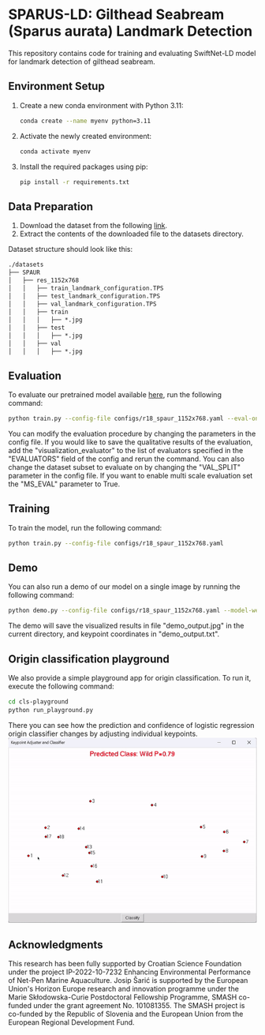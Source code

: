 # SPARUS-LD: Gilthead Seabream (Sparus aurata) Landmark Detection
This repository contains code for training and evaluating SwiftNet-LD model for landmark detection of gilthead seabream.

## Environment Setup

1. Create a new conda environment with Python 3.11:
    ```sh
    conda create --name myenv python=3.11
    ```

2. Activate the newly created environment:
    ```sh
    conda activate myenv
    ```

3. Install the required packages using pip:
    ```sh
    pip install -r requirements.txt
    ```

## Data Preparation

1. Download the dataset from the following [link](https://drive.google.com/file/d/1KlV0TO5VgDbRBEn8c9R07mj3s81KlK-b/view?usp=sharing).
2. Extract the contents of the downloaded file to the datasets directory.

Dataset structure should look like this:
```
./datasets
├── SPAUR
│   ├── res_1152x768
│   │   ├── train_landmark_configuration.TPS
│   │   ├── test_landmark_configuration.TPS
│   │   ├── val_landmark_configuration.TPS
│   │   ├── train
│   │   │   ├── *.jpg
│   │   ├── test
│   │   │   ├── *.jpg
│   │   ├── val
│   │   │   ├── *.jpg
```

## Evaluation

To evaluate our pretrained model available [here](https://drive.google.com/file/d/1Fvlg2fNOKv7CcxRXcavuAeqPCteUfkBp/view?usp=drive_link), run the following command:
```sh
python train.py --config-file configs/r18_spaur_1152x768.yaml --eval-only --model-weights /path/to/weights.pth OUTPUT_DIR /path/to/output_dir
```
You can modify the evaluation procedure by changing the parameters in the config file. If you would like to save the qualitative results of the evaluation, add the "visualization_evaluator" to the list of evaluators specified in the "EVALUATORS" field of the config and rerun the command.
You can also change the dataset subset to evaluate on by changing the "VAL_SPLIT" parameter in the config file. If you want to enable multi scale evaluation set the "MS_EVAL" parameter to True.

## Training

To train the model, run the following command:
```sh
python train.py --config-file configs/r18_spaur_1152x768.yaml
```

## Demo

You can also run a demo of our model on a single image by running the following command:
```sh
python demo.py --config-file configs/r18_spaur_1152x768.yaml --model-weights /path/to/weights.pth --input-image /path/to/image.jpg
```
The demo will save the visualized results in file "demo_output.jpg" in the current directory, and keypoint coordinates in "demo_output.txt".

## Origin classification playground

We also provide a simple playground app for origin classification. To run it, execute the following command:
```sh
cd cls-playground
python run_playground.py
```
There you can see how the prediction and confidence of logistic regression origin classifier changes by adjusting 
individual keypoints.  
<img src="./cls-playground/playground_teaser.gif">

## Acknowledgments
This research has been fully supported by Croatian Science Foundation under the project IP-2022-10-7232 Enhancing Environmental Performance of Net-Pen Marine Aquaculture. Josip Šarić is supported by the European Union's Horizon Europe research and innovation programme under the Marie Skłodowska-Curie Postdoctoral Fellowship Programme, SMASH co-funded under the grant agreement No. 101081355. The SMASH project is co-funded by the Republic of Slovenia and the European Union from the European Regional Development Fund.
